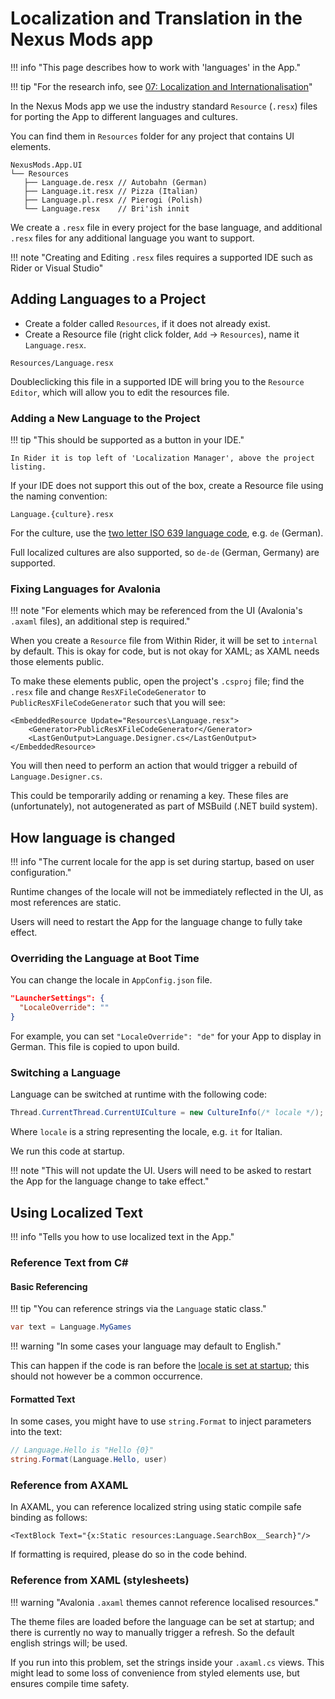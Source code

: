 # Localization and Translation in the Nexus Mods app

!!! info "This page describes how to work with 'languages' in the App."

!!! tip "For the research info, see [07: Localization and Internationalisation](../decisions/backend/0007-localization-and-internationalisation.md)"

In the Nexus Mods app we use the industry standard `Resource` (`.resx`) files for porting
the App to different languages and cultures.

You can find them in `Resources` folder for any project that contains UI elements.

```
NexusMods.App.UI
└── Resources
   ├── Language.de.resx // Autobahn (German)
   ├── Language.it.resx // Pizza (Italian)
   ├── Language.pl.resx // Pierogi (Polish)
   └── Language.resx    // Bri'ish innit
```

We create a `.resx` file in every project for the base language, and additional `.resx`
files for any additional language you want to support.

!!! note "Creating and Editing `.resx` files requires a supported IDE such as Rider or Visual Studio"

## Adding Languages to a Project

- Create a folder called `Resources`, if it does not already exist.
- Create a Resource file (right click folder, `Add` -> `Resources`), name it `Language.resx`.

```
Resources/Language.resx
```

Doubleclicking this file in a supported IDE will bring you to the `Resource Editor`,
which will allow you to edit the resources file.

### Adding a New Language to the Project

!!! tip "This should be supported as a button in your IDE."

    In Rider it is top left of 'Localization Manager', above the project listing.

If your IDE does not support this out of the box, create a Resource file using the naming convention:

```
Language.{culture}.resx
```
For the culture, use the [two letter ISO 639 language code][iso-lang-code], e.g. `de` (German).

Full localized cultures are also supported, so `de-de` (German, Germany) are supported.

### Fixing Languages for Avalonia

!!! note "For elements which may be referenced from the UI (Avalonia's `.axaml` files), an additional step is required."

When you create a `Resource` file from Within Rider, it will be set to `internal` by default.
This is okay for code, but is not okay for XAML; as XAML needs those elements public.

To make these elements public, open the project's `.csproj` file; find the `.resx` file and change
`ResXFileCodeGenerator` to `PublicResXFileCodeGenerator` such that you will see:

```
<EmbeddedResource Update="Resources\Language.resx">
    <Generator>PublicResXFileCodeGenerator</Generator>
    <LastGenOutput>Language.Designer.cs</LastGenOutput>
</EmbeddedResource>
```

You will then need to perform an action that would trigger a rebuild of `Language.Designer.cs`.

This could be temporarily adding or renaming a key. These files are (unfortunately), not autogenerated as part of MSBuild
(.NET build system).

## How language is changed

!!! info "The current locale for the app is set during startup, based on user configuration."

Runtime changes of the locale will not be immediately reflected in the UI, as most references are static.

Users will need to restart the App for the language change to fully take effect.

### Overriding the Language at Boot Time

You can change the locale in `AppConfig.json` file.

```json
"LauncherSettings": {
  "LocaleOverride": ""
}
```

For example, you can set `"LocaleOverride": "de"` for your App to display in German.
This file is copied to upon build.

### Switching a Language

Language can be switched at runtime with the following code:

```csharp
Thread.CurrentThread.CurrentUICulture = new CultureInfo(/* locale */);
```

Where `locale` is a string representing the locale, e.g. `it` for Italian.

We run this code at startup.

!!! note "This will not update the UI. Users will need to be asked to restart the App for the language change to take effect."

## Using Localized Text

!!! info "Tells you how to use localized text in the App."

### Reference Text from C\#

#### Basic Referencing

!!! tip "You can reference strings via the `Language` static class."

```csharp
var text = Language.MyGames
```

!!! warning "In some cases your language may default to English."

This can happen if the code is ran before the [locale is set at startup](#switching-a-language);
this should not however be a common occurrence.

#### Formatted Text

In some cases, you might have to use `string.Format` to inject parameters into the text:

```csharp
// Language.Hello is "Hello {0}"
string.Format(Language.Hello, user)
```

### Reference from AXAML

In AXAML, you can reference localized string using static compile safe binding as follows:

```xaml
<TextBlock Text="{x:Static resources:Language.SearchBox__Search}"/>
```

If formatting is required, please do so in the code behind.

### Reference from XAML (stylesheets)

!!! warning "Avalonia `.axaml` themes cannot reference localised resources."

The theme files are loaded before the language can be set at startup; and there is currently no way to manually
trigger a refresh. So the default english strings will; be used.

If you run into this problem, set the strings inside your `.axaml.cs` views.
This might lead to some loss of convenience from styled elements use, but ensures compile time safety.

[iso-lang-code]: https://en.wikipedia.org/wiki/List_of_ISO_639_language_codes
